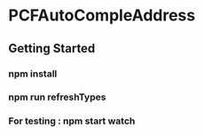 ﻿# PCFAutoCompleAddress

## Getting Started

### npm install

### npm run refreshTypes

### For testing : npm start watch
